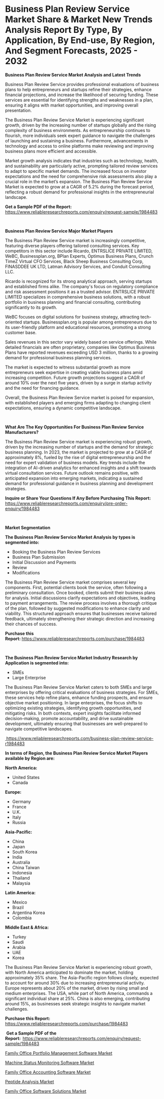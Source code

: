 <p><h1>Business Plan Review Service Market Share & Market New Trends Analysis Report By Type, By Application, By End-use, By Region, And Segment Forecasts, 2025 - 2032</h1></p><p><strong>Business Plan Review Service Market Analysis and Latest Trends</strong></p>
<p><p>Business Plan Review Service provides professional evaluations of business plans to help entrepreneurs and startups refine their strategies, enhance financial projections, and increase the likelihood of securing funding. These services are essential for identifying strengths and weaknesses in a plan, ensuring it aligns with market opportunities, and improving overall presentation.</p><p>The Business Plan Review Service Market is experiencing significant growth, driven by the increasing number of startups globally and the rising complexity of business environments. As entrepreneurship continues to flourish, more individuals seek expert guidance to navigate the challenges of launching and sustaining a business. Furthermore, advancements in technology and access to online platforms make reviewing and improving business plans more efficient and accessible.</p><p>Market growth analysis indicates that industries such as technology, health, and sustainability are particularly active, prompting tailored review services to adapt to specific market demands. The increased focus on investor expectations and the need for comprehensive risk assessments also play a crucial role in the market’s expansion. The Business Plan Review Service Market is expected to grow at a CAGR of 5.2% during the forecast period, reflecting a robust demand for professional insights in the entrepreneurial landscape.</p></p>
<p><strong>Get a Sample PDF of the Report:&nbsp;</strong> <a href="https://www.reliableresearchreports.com/enquiry/request-sample/1984483?utm_campaign=48&utm_medium=2&utm_source=Github&utm_content=ia&utm_term=10032025&utm_id=business-plan-review-service">https://www.reliableresearchreports.com/enquiry/request-sample/1984483</a></p>
<p>&nbsp;</p>
<p><strong>Business Plan Review Service Major Market Players</strong></p>
<p><p>The Business Plan Review Service market is increasingly competitive, featuring diverse players offering tailored consulting services. Key competitors in this sector include Ricardo, ENTRSLICE PRIVATE LIMITED, WeBC, Businessplan.org, BPlan Experts, Optimus Business Plans, Crunch TimeZ Virtual CFO Services, Black Sheep Business Consulting Corp, FINASDDEE UK LTD, Latman Advisory Services, and Conduit Consulting LLC.</p><p>Ricardo is recognized for its strong analytical approach, serving startups and established firms alike. The company's focus on regulatory compliance and risk assessment positions it as a trusted advisor. ENTRSLICE PRIVATE LIMITED specializes in comprehensive business solutions, with a robust portfolio in business planning and financial consulting, contributing significantly to its growth.</p><p>WeBC focuses on digital solutions for business strategy, attracting tech-oriented startups. Businessplan.org is popular among entrepreneurs due to its user-friendly platform and educational resources, promoting a strong customer base.</p><p>Sales revenues in this sector vary widely based on service offerings. While detailed financials are often proprietary, companies like Optimus Business Plans have reported revenues exceeding USD 3 million, thanks to a growing demand for professional business planning services. </p><p>The market is expected to witness substantial growth as more entrepreneurs seek expertise in creating viable business plans amid increasing competition. Future growth projections suggest a CAGR of around 10% over the next five years, driven by a surge in startup activity and the need for financing guidance.</p><p>Overall, the Business Plan Review Service market is poised for expansion, with established players and emerging firms adapting to changing client expectations, ensuring a dynamic competitive landscape.</p></p>
<p>&nbsp;</p>
<p><strong>What Are The Key Opportunities For Business Plan Review Service Manufacturers?</strong></p>
<p><p>The Business Plan Review Service market is experiencing robust growth, driven by the increasing number of startups and the demand for strategic business planning. In 2023, the market is projected to grow at a CAGR of approximately 8%, fueled by the rise of digital entrepreneurship and the need for expert validation of business models. Key trends include the integration of AI-driven analytics for enhanced insights and a shift towards virtual consultation services. Future outlook remains positive, with anticipated expansion into emerging markets, indicating a sustained demand for professional guidance in business planning and development strategies.</p></p>
<p><strong>Inquire or Share Your Questions If Any Before Purchasing This Report:</strong> <a href="https://www.reliableresearchreports.com/enquiry/pre-order-enquiry/1984483?utm_campaign=48&utm_medium=2&utm_source=Github&utm_content=ia&utm_term=10032025&utm_id=business-plan-review-service">https://www.reliableresearchreports.com/enquiry/pre-order-enquiry/1984483</a></p>
<p>&nbsp;</p>
<p><strong>Market Segmentation</strong></p>
<p><strong>The Business Plan Review Service Market Analysis by types is segmented into:</strong></p>
<p><ul><li>Booking the Business Plan Review Services</li><li>Business Plan Submission</li><li>Initial Discussion and Payments</li><li>Review</li><li>Modifications</li></ul></p>
<p><p>The Business Plan Review Service market comprises several key components. First, potential clients book the service, often following a preliminary consultation. Once booked, clients submit their business plans for analysis. Initial discussions clarify expectations and objectives, leading to payment arrangements. The review process involves a thorough critique of the plan, followed by suggested modifications to enhance clarity and viability. This structured approach ensures that businesses receive tailored feedback, ultimately strengthening their strategic direction and increasing their chances of success.</p></p>
<p><strong>Purchase this Report:&nbsp;</strong><a href="https://www.reliableresearchreports.com/purchase/1984483?utm_campaign=48&utm_medium=2&utm_source=Github&utm_content=ia&utm_term=10032025&utm_id=business-plan-review-service">https://www.reliableresearchreports.com/purchase/1984483</a></p>
<p>&nbsp;</p>
<p><strong>The Business Plan Review Service Market Industry Research by Application is segmented into:</strong></p>
<p><ul><li>SMEs</li><li>Large Enterprise</li></ul></p>
<p><p>The Business Plan Review Service Market caters to both SMEs and large enterprises by offering critical evaluations of business strategies. For SMEs, these services help refine plans, enhance funding prospects, and ensure objective market positioning. In large enterprises, the focus shifts to optimizing existing strategies, identifying growth opportunities, and mitigating risks. In both contexts, expert insights facilitate informed decision-making, promote accountability, and drive sustainable development, ultimately ensuring that businesses are well-prepared to navigate competitive landscapes.</p></p>
<p><a href="https://www.reliableresearchreports.com/business-plan-review-service-r1984483?utm_campaign=48&utm_medium=2&utm_source=Github&utm_content=ia&utm_term=10032025&utm_id=business-plan-review-service">&nbsp;https://www.reliableresearchreports.com/business-plan-review-service-r1984483</a></p>
<p><strong>In terms of Region, the Business Plan Review Service Market Players available by Region are:</strong></p>
<p>
    <p> <strong> North America: </strong>
        <ul>
            <li>United States</li>
            <li>Canada</li>
        </ul>
        </p> 
    <p> <strong> Europe: </strong>
        <ul>
            <li>Germany</li>
            <li>France</li>
            <li>U.K.</li>
            <li>Italy</li>
            <li>Russia</li>
        </ul>
        </p> 
    <p> <strong> Asia-Pacific: </strong>
        <ul>
            <li>China</li>
            <li>Japan</li>
            <li>South Korea</li>
            <li>India</li>
            <li>Australia</li>
            <li>China Taiwan</li>
            <li>Indonesia</li>
            <li>Thailand</li>
            <li>Malaysia</li>
        </ul>
        </p> 
    <p> <strong> Latin America: </strong>
        <ul>
            <li>Mexico</li>
            <li>Brazil</li>
            <li>Argentina Korea</li>
            <li>Colombia</li>
        </ul>
        </p> 
    <p> <strong> Middle East & Africa: </strong>
        <ul>
            <li>Turkey</li>
            <li>Saudi</li>
            <li>Arabia</li>
            <li>UAE</li>
            <li>Korea</li>
        </ul>
    </p>
    </p>
<p><p>The Business Plan Review Service Market is experiencing robust growth, with North America anticipated to dominate the market, holding approximately 35% share. The Asia-Pacific region follows closely, expected to account for around 30% due to increasing entrepreneurial activity. Europe represents about 20% of the market, driven by rising small and medium enterprises. The USA, while part of North America, commands a significant individual share at 25%. China is also emerging, contributing around 15%, as businesses seek strategic insights to navigate market challenges.</p></p>
<p><strong>Purchase this Report: </strong><a href="https://www.reliableresearchreports.com/purchase/1984483?utm_campaign=48&utm_medium=2&utm_source=Github&utm_content=ia&utm_term=10032025&utm_id=business-plan-review-service">https://www.reliableresearchreports.com/purchase/1984483</a></p>
<p>&nbsp;<strong>Get a Sample PDF of the Report:&nbsp;&nbsp;</strong><a href="https://www.reliableresearchreports.com/enquiry/request-sample/1984483?utm_campaign=48&utm_medium=2&utm_source=Github&utm_content=ia&utm_term=10032025&utm_id=business-plan-review-service">https://www.reliableresearchreports.com/enquiry/request-sample/1984483</a></p>
<p><strong></strong></p>
<p><p><a href="https://github.com/variothonia/Market-Research-Report-List-1/blob/main/family-office-portfolio-management-software-market.md?utm_campaign=48&utm_medium=2&utm_source=Github&utm_content=ia&utm_term=10032025&utm_id=business-plan-review-service">Family Office Portfolio Management Software Market</a></p><p><a href="https://github.com/berkemiars2j/Market-Research-Report-List-1/blob/main/machine-status-monitoring-software-market.md?utm_campaign=48&utm_medium=2&utm_source=Github&utm_content=ia&utm_term=10032025&utm_id=business-plan-review-service">Machine Status Monitoring Software Market</a></p><p><a href="https://github.com/lalkobrinarb/Market-Research-Report-List-1/blob/main/family-office-accounting-software-market.md?utm_campaign=48&utm_medium=2&utm_source=Github&utm_content=ia&utm_term=10032025&utm_id=business-plan-review-service">Family Office Accounting Software Market</a></p><p><a href="https://github.com/kimanyuzuga/Market-Research-Report-List-1/blob/main/peptide-analysis-market.md?utm_campaign=48&utm_medium=2&utm_source=Github&utm_content=ia&utm_term=10032025&utm_id=business-plan-review-service">Peptide Analysis Market</a></p><p><a href="https://github.com/hutchkloor4x/Market-Research-Report-List-1/blob/main/family-office-software-solutions-market.md?utm_campaign=48&utm_medium=2&utm_source=Github&utm_content=ia&utm_term=10032025&utm_id=business-plan-review-service">Family Office Software Solutions Market</a></p></p>